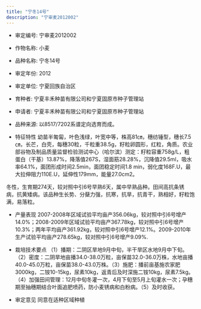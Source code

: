 ```yaml
---
title: "宁冬14号"
description: "宁审麦2012002"
---
```

* 审定编号:  宁审麦2012002

*  作物名称:  小麦

*  品种名称:  宁冬14号

*  审定年份:  2012

*  审定单位:  宁夏回族自治区

* 育种者:  宁夏丰禾种苗有限公司和宁夏固原市种子管理站

*  申请者:  宁夏丰禾种苗有限公司和宁夏固原市种子管理站

*  品种来源:  以8517/7202系谱定向选育而成。

*  特征特性
幼苗半匍匐，叶色浅绿，叶宽中等，株高81㎝，穗纺锤型，穗长7.5㎝，长芒，白壳，每穗30粒，千粒重38.5g，籽粒卵圆形，红粒，角质。农业部谷物及制品质量监督检验测试中心（哈尔滨）测定：籽粒容重758g/L，粗蛋白（干基）13.87%，降落值267S，湿面筋28.28%，沉降值29.5ml，吸水率64.1%，面团形成时间2.5min，面团稳定时间1.8 min，弱化度168F.U，最大拉伸阻力110E.U，延伸性179mm，能量27.0cm2。
冬性，生育期274天，较对照中引6号早熟6天，属中早熟品种。田间高抗条锈病，抗黄矮病。该品种生长势、分蘖力强，抗寒，抗旱，抗青干，熟相好，籽粒饱满，易落粒。

*  产量表现
2007-2008年区域试验平均亩产356.06kg，较对照中引6号增产14.0%；2008-2009年区域试验平均亩产367.78kg，较对照中引6号增产10.3%；两年平均亩产361.92kg，较对照中引6号增产12.1%。2009-2010年生产试验平均亩产278.65kg，较对照中引6号增产9.09%.

*  栽培技术要点
（1）播期：二阴区旱地9月中旬，半干旱区水地9月中下旬。（2）密度：二阴旱地亩播34.0-38.0万粒，亩保苗32.0-36.0万株，水地亩播40.0-45.0万粒，亩保苗38.0-43.0万株。（3）施肥：播前亩基施农家肥3000kg，二铵10-15kg，尿素10kg，返青后及时深施二铵10kg，尿素7.5kg。（4）加强田间管理：12月中旬冬灌一次，4月下旬至5月上旬灌水一次；孕穗期至抽穗期结合叶面追肥喷药，防小麦锈病和白粉病。（5）及时收获。

*  审定意见
同意在适种区域种植
